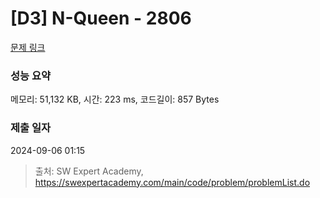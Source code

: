 # [D3] N-Queen - 2806 

[문제 링크](https://swexpertacademy.com/main/code/problem/problemDetail.do?contestProbId=AV7GKs06AU0DFAXB) 

### 성능 요약

메모리: 51,132 KB, 시간: 223 ms, 코드길이: 857 Bytes

### 제출 일자

2024-09-06 01:15



> 출처: SW Expert Academy, https://swexpertacademy.com/main/code/problem/problemList.do